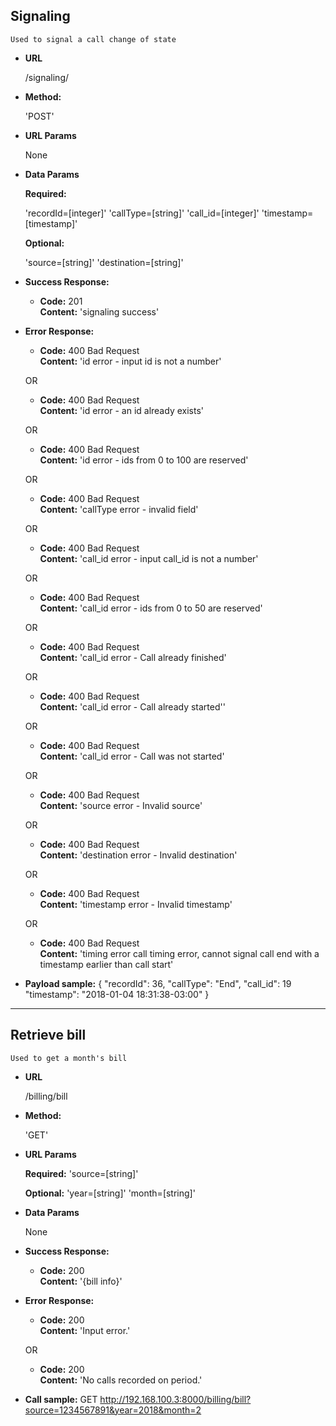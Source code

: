 **Signaling**
----
    Used to signal a call change of state

* **URL**

  /signaling/

* **Method:**

  'POST'

* **URL Params**

  None

* **Data Params**

  **Required:**

  'recordId=[integer]'
  'callType=[string]'
  'call_id=[integer]'
  'timestamp=[timestamp]'

  **Optional:**

  'source=[string]'
  'destination=[string]'

* **Success Response:**

  * **Code:** 201 <br/>
    **Content:** 'signaling success'

* **Error Response:**

  * **Code:** 400 Bad Request <br/>
    **Content:** 'id error - input id is not a number'

  OR

  * **Code:** 400 Bad Request <br/>
    **Content:** 'id error - an id already exists'

  OR

  * **Code:** 400 Bad Request <br/>
    **Content:** 'id error - ids from 0 to 100 are reserved'

  OR

  * **Code:** 400 Bad Request <br/>
    **Content:** 'callType error - invalid field'

  OR

  * **Code:** 400 Bad Request <br/>
    **Content:** 'call_id error - input call_id is not a number'

  OR

  * **Code:** 400 Bad Request <br/>
    **Content:** 'call_id error - ids from 0 to 50 are reserved'

  OR

  * **Code:** 400 Bad Request <br/>
    **Content:** 'call_id error - Call already finished'

  OR

  * **Code:** 400 Bad Request <br/>
    **Content:** 'call_id error - Call already started''

  OR

  * **Code:** 400 Bad Request <br/>
    **Content:** 'call_id error - Call was not started'

  OR

  * **Code:** 400 Bad Request <br/>
    **Content:** 'source error - Invalid source'

  OR

  * **Code:** 400 Bad Request <br/>
    **Content:** 'destination error - Invalid destination'

  OR

  * **Code:** 400 Bad Request <br/>
    **Content:** 'timestamp error - Invalid timestamp'

  OR

  * **Code:** 400 Bad Request <br/>
    **Content:** 'timing error call timing error, cannot signal
    call end with a timestamp earlier than call start'

* **Payload sample:**
{
    "recordId": 36,
    "callType": "End",
    "call_id": 19
    "timestamp": "2018-01-04 18:31:38-03:00"
}

-----------

**Retrieve bill**
----
    Used to get a month's bill

* **URL**

  /billing/bill

* **Method:**

  'GET'

* **URL Params**

  **Required:**
  'source=[string]'

  **Optional:**
  'year=[string]'
  'month=[string]'

* **Data Params**

  None

* **Success Response:**

  * **Code:** 200 <br/>
    **Content:** '{bill info}'

* **Error Response:**

  * **Code:** 200 <br/>
    **Content:** 'Input error.'

  OR

  * **Code:** 200 <br/>
    **Content:** 'No calls recorded on period.'

* **Call sample:**
GET http://192.168.100.3:8000/billing/bill?source=1234567891&year=2018&month=2